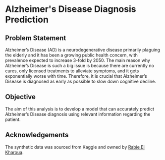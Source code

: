 # Alzheimer's Disease Diagnosis Prediction
## Problem Statement
Alzheimer’s Disease (AD) is a neurodegenerative disease primarily plaguing the elderly and it has
been a growing public health concern, with prevalence expected to increase 3-fold by 2050. The main
reason why Alzheimer’s Disease is such a big issue is because there are currently no cures, only licensed
treatments to alleviate symptoms, and it gets exponentially worse with time. Therefore, it is crucial
that Alzheimer’s Disease is diagnosed as early as possible to slow down cognitive decline.

## Objective
The aim of this analysis is to develop a model that can accurately predict Alzheimer’s Disease diagnosis
using relevant information regarding the patient.

## Acknowledgements
The synthetic data was sourced from Kaggle and owned by [Rabie El Kharoua](https://www.kaggle.com/datasets/rabieelkharoua/alzheimers-disease-dataset).
